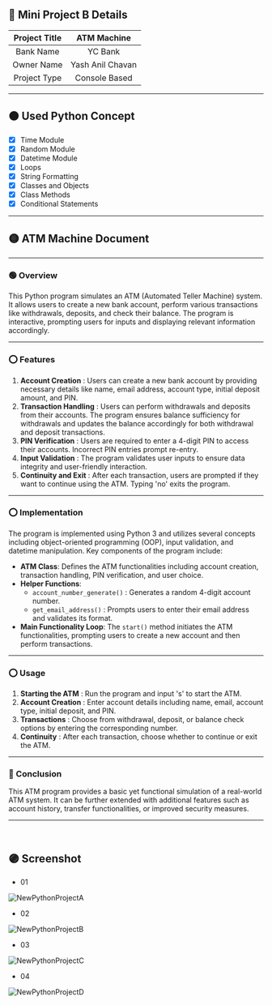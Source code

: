 ## 🔵 Mini Project B Details

|Project Title| ATM Machine       |
|:-----------:|:-----------------:|
|Bank Name    |YC Bank            |
|Owner Name   |Yash Anil Chavan   |
|Project Type |Console Based      |

---

## 🟤 Used Python Concept
- [x] Time Module
- [x] Random Module
- [x] Datetime Module
- [x] Loops
- [x] String Formatting
- [x] Classes and Objects
- [x] Class Methods
- [x] Conditional Statements

---

## 🟡 ATM Machine Document

---

### 🟢 Overview

This Python program simulates an ATM (Automated Teller Machine) system. It allows users to create a new bank account, perform various transactions like withdrawals, deposits, and check their balance. The program is interactive, prompting users for inputs and displaying relevant information accordingly.

---

### ⭕ Features

1. **Account Creation** : Users can create a new bank account by providing necessary details like name, email address, account type, initial deposit amount, and PIN.
2. **Transaction Handling** : Users can perform withdrawals and deposits from their accounts. The program ensures balance sufficiency for withdrawals and updates the balance accordingly for both withdrawal and deposit transactions.
3. **PIN Verification** : Users are required to enter a 4-digit PIN to access their accounts. Incorrect PIN entries prompt re-entry.
4. **Input Validation** : The program validates user inputs to ensure data integrity and user-friendly interaction.
5. **Continuity and Exit** : After each transaction, users are prompted if they want to continue using the ATM. Typing 'no' exits the program.

---

### ⭕ Implementation

The program is implemented using Python 3 and utilizes several concepts including object-oriented programming (OOP), input validation, and datetime manipulation. Key components of the program include:

- **ATM Class**: Defines the ATM functionalities including account creation, transaction handling, PIN verification, and user choice.
- **Helper Functions**: 
  - `account_number_generate()` : Generates a random 4-digit account number.
  - `get_email_address()` : Prompts users to enter their email address and validates its format.
- **Main Functionality Loop**: The `start()` method initiates the ATM functionalities, prompting users to create a new account and then perform transactions.

---

### ⭕ Usage

1. **Starting the ATM** : Run the program and input 's' to start the ATM.
2. **Account Creation** : Enter account details including name, email, account type, initial deposit, and PIN.
3. **Transactions** : Choose from withdrawal, deposit, or balance check options by entering the corresponding number.
4. **Continuity** : After each transaction, choose whether to continue or exit the ATM.


---
### 🔴 Conclusion

This ATM program provides a basic yet functional simulation of a real-world ATM system. It can be further extended with additional features such as account history, transfer functionalities, or improved security measures.

---
<br/>

## 🟣 Screenshot
- 01
  
![NewPythonProjectA](https://github.com/yashchavan02/MiniProject-B/assets/152779289/c3909d86-026c-4c9b-8af4-b53041d9151c)

- 02
 
![NewPythonProjectB](https://github.com/yashchavan02/MiniProject-B/assets/152779289/505a4174-2b6f-4626-a2ef-16070b65bbea)

- 03
  
![NewPythonProjectC](https://github.com/yashchavan02/MiniProject-B/assets/152779289/c6bb3abb-bf7d-434f-9fa4-a1aa970d6e8f)

- 04

![NewPythonProjectD](https://github.com/yashchavan02/MiniProject-B/assets/152779289/d87f765e-03b8-4b1e-bfc8-d1cda610d2fb)





